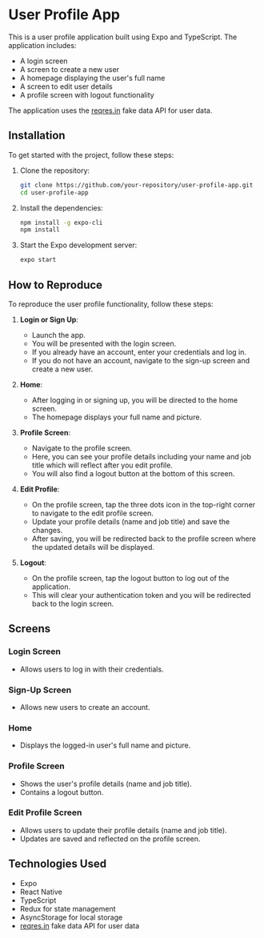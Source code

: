 # User Profile App

This is a user profile application built using Expo and TypeScript. The application includes:

- A login screen
- A screen to create a new user
- A homepage displaying the user's full name
- A screen to edit user details
- A profile screen with logout functionality

The application uses the [reqres.in](https://reqres.in/) fake data API for user data.

## Installation

To get started with the project, follow these steps:

1. Clone the repository:

    ```sh
    git clone https://github.com/your-repository/user-profile-app.git
    cd user-profile-app
    ```

2. Install the dependencies:

    ```sh
    npm install -g expo-cli
    npm install
    ```

3. Start the Expo development server:

    ```sh
    expo start
    ```

## How to Reproduce

To reproduce the user profile functionality, follow these steps:

1. **Login or Sign Up**:
    - Launch the app.
    - You will be presented with the login screen.
    - If you already have an account, enter your credentials and log in.
    - If you do not have an account, navigate to the sign-up screen and create a new user.

2. **Home**:
    - After logging in or signing up, you will be directed to the home screen.
    - The homepage displays your full name and picture.

3. **Profile Screen**:
    - Navigate to the profile screen.
    - Here, you can see your profile details including your name and job title which will reflect after you edit profile.
    - You will also find a logout button at the bottom of this screen.

4. **Edit Profile**:
    - On the profile screen, tap the three dots icon in the top-right corner to navigate to the edit profile screen.
    - Update your profile details (name and job title) and save the changes.
    - After saving, you will be redirected back to the profile screen where the updated details will be displayed.

5. **Logout**:
    - On the profile screen, tap the logout button to log out of the application.
    - This will clear your authentication token and you will be redirected back to the login screen.

## Screens

### Login Screen
- Allows users to log in with their credentials.

### Sign-Up Screen
- Allows new users to create an account.

### Home
- Displays the logged-in user's full name and picture.

### Profile Screen
- Shows the user's profile details (name and job title).
- Contains a logout button.

### Edit Profile Screen
- Allows users to update their profile details (name and job title).
- Updates are saved and reflected on the profile screen.

## Technologies Used

- Expo
- React Native
- TypeScript
- Redux for state management
- AsyncStorage for local storage
- [reqres.in](https://reqres.in/) fake data API for user data
